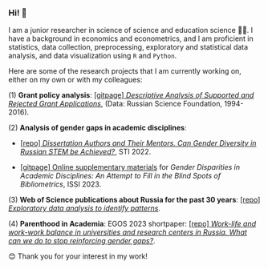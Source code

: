 ### Hi! 👋

I am a junior researcher in science of science and education science 👩‍🎓. I have a background in economics and econometrics, and I am proficient in statistics, data collection, preprocessing, exploratory and statistical data analysis, and data visualization using `R` and `Python`.


Here are some of the research projects that I am currently working on, either on my own or with my colleagues:

(1) **Grant policy analysis**: [\[gitpage\] *Descriptive Analysis of Supported and Rejected Grant Applications*](https://hellche.github.io/grant_applications), (Data: Russian Science Foundation, 1994-2016).

(2) **Analysis of gender gaps in academic disciplines**:

-   [\[repo\] *Dissertation Authors and Their Mentors. Can Gender Diversity in Russian STEM be Achieved?*](https://github.com/hellche/stem_sti/), STI 2022.

-   [\[gitpage\] Online supplementary materials](https://hellche.github.io/issi2023) for *Gender Disparities in Academic Disciplines: An Attempt to Fill in the Blind Spots of Bibliometrics*, ISSI 2023. 

(3) **Web of Science publications about Russia for the past 30 years**: [\[repo\] *Exploratory data analysis to identify patterns*](https://github.com/hellche/russian_studies/).

(4) **Parenthood in Academia**: EGOS 2023 shortpaper: [[repo] *Work-life and work-work balance in universities and research centers in Russia. What can we do to stop reinforcing gender gaps?*](https://github.com/hellche/egos2023).


😊 Thank you for your interest in my work!
